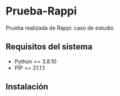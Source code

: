 # Prueba-Rappi
 Prueba realizada de Rappi: caso de estudio
## Requisitos del sistema
* Python == 3.8.10
* PIP == 21.1.1

## Instalación
